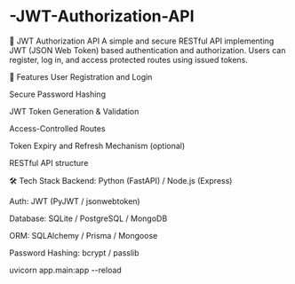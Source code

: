 # -JWT-Authorization-API
🔐 JWT Authorization API
A simple and secure RESTful API implementing JWT (JSON Web Token) based authentication and authorization. Users can register, log in, and access protected routes using issued tokens.

🚀 Features
User Registration and Login

Secure Password Hashing

JWT Token Generation & Validation

Access-Controlled Routes

Token Expiry and Refresh Mechanism (optional)

RESTful API structure

🛠 Tech Stack
Backend: Python (FastAPI) / Node.js (Express)

Auth: JWT (PyJWT / jsonwebtoken)

Database: SQLite / PostgreSQL / MongoDB

ORM: SQLAlchemy / Prisma / Mongoose

Password Hashing: bcrypt / passlib


uvicorn app.main:app --reload

